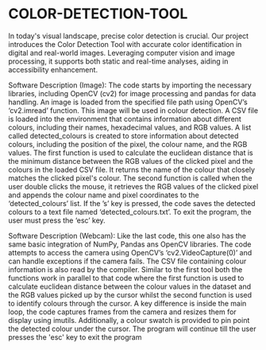 # COLOR-DETECTION-TOOL
In today's visual landscape, precise color detection is crucial. Our project introduces the Color Detection Tool with accurate color identification in digital and real-world images. Leveraging computer vision and image processing, it supports both static and real-time analyses, aiding in accessibility enhancement.

Software Description (Image):
The code starts by importing the necessary libraries, including OpenCV (cv2) for image 
processing and pandas for data handling. An image is loaded from the specified file path using 
OpenCV’s ‘cv2.imread’ function. This image will be used in colour detection. A CSV file is 
loaded into the environment that contains information about different colours, including their 
names, hexadecimal values, and RGB values. A list called detected_colours is created to store 
information about detected colours, including the position of the pixel, the colour name, and the 
RGB values. The first function is used to calculate the euclidean distance that is the minimum distance 
between the RGB values of the clicked pixel and the colours in the loaded CSV file. It returns 
the name of the colour that closely matches the clicked pixel's colour. The second function is 
called when the user double clicks the mouse, it retrieves the RGB values of the clicked pixel 
and appends the colour name and pixel coordinates to the ‘detected_colours’ list. If the ’s’ key is 
pressed, the code saves the detected colours to a text file named ‘detected_colours.txt’. To exit 
the program, the user must press the ‘esc’ key.

Software Description (Webcam):
Like the last code, this one also has the same basic integration of NumPy, Pandas ans OpenCV 
libraries. The code attempts to access the camera using OpenCV’s ‘cv2.VideoCapture(0)’ and 
can handle exceptions if the camera fails. The CSV file containing colour information is also 
read by the compiler. Similar to the first tool both the functions work in parallel to that code 
where the first function is used to calculate euclidean distance between the colour values in the 
dataset and the RGB values picked up by the cursor whilst the second function is used to identify 
colours through the cursor. A key difference is inside the main loop, the code captures frames 
from the camera and resizes them for display using imutils. Additionally, a colour swatch is 
provided to pin point the detected colour under the cursor. The program will continue till the user 
presses the 'esc' key to exit the program
